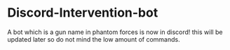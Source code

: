 # Discord-Intervention-bot
A bot which is a gun name in phantom forces is now in discord! this will be updated later so do not mind the low amount of commands.
